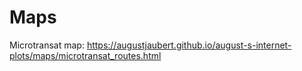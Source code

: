 # Maps
Microtransat map: https://augustjaubert.github.io/august-s-internet-plots/maps/microtransat_routes.html <br />


